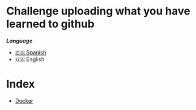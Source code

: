 # Challenge uploading what you have learned to github

***Language***
- [🇪🇸 Spanish](./README.es.md)
- 🇺🇸 English

# Index

- [Docker](./docker/README.md)